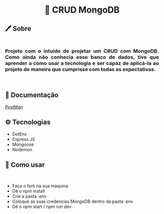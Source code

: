 <div align="center">
  <h1> 🚀 CRUD MongoDB</h1>
</div>

<h2> 🖊 Sobre</h2>
<h3 align="justify"> 
</br>
Projeto com o intuido de projetar um CRUD com MongoDB. Como ainda não conhecia esse banco de dados, tive que aprender a como usar a tecnologia
e ser capaz de aplicá-la ao projeto de maneira que cumprisse com todas as expectativas.  
</h3>
</br>
<h2>📃 Documentação</h2>
<p><a href="https://documenter.getpostman.com/view/21022540/2s93K1pzK5">PostMan</a></p>


<h2> ⚙ Tecnologias</h2>
<ul>
<li>DotEnv</li>
<li>Express.JS</li>
<li>Mongoose</li>
<li>Nodemon</li>
 </ul>
 
 
 <h2> 🔧 Como usar</h2> 
</br>
<ul>
  <li>Faça o fork na sua máquina</li>
  <li>Dê o npm install</li>
  <li>Crie a pasta .env</li>
  <li>Coloque as suas credencias MongoDB dentro da pasta .env</li>
  <li>Dê o npm start / npm run dev</li>
</ul>
